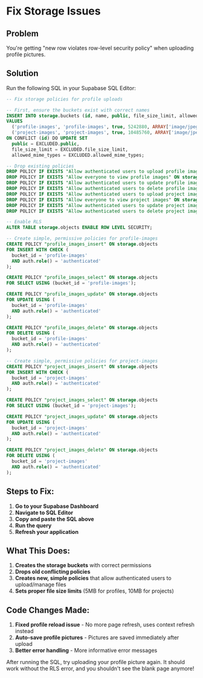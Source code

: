 # Fix Storage Issues

## Problem
You're getting "new row violates row-level security policy" when uploading profile pictures.

## Solution
Run the following SQL in your Supabase SQL Editor:

```sql
-- Fix storage policies for profile uploads

-- First, ensure the buckets exist with correct names
INSERT INTO storage.buckets (id, name, public, file_size_limit, allowed_mime_types)
VALUES 
  ('profile-images', 'profile-images', true, 5242880, ARRAY['image/jpeg', 'image/png', 'image/webp', 'image/gif']),
  ('project-images', 'project-images', true, 10485760, ARRAY['image/jpeg', 'image/png', 'image/webp', 'image/gif'])
ON CONFLICT (id) DO UPDATE SET
  public = EXCLUDED.public,
  file_size_limit = EXCLUDED.file_size_limit,
  allowed_mime_types = EXCLUDED.allowed_mime_types;

-- Drop existing policies
DROP POLICY IF EXISTS "Allow authenticated users to upload profile images" ON storage.objects;
DROP POLICY IF EXISTS "Allow everyone to view profile images" ON storage.objects;
DROP POLICY IF EXISTS "Allow authenticated users to update profile images" ON storage.objects;
DROP POLICY IF EXISTS "Allow authenticated users to delete profile images" ON storage.objects;
DROP POLICY IF EXISTS "Allow authenticated users to upload project images" ON storage.objects;
DROP POLICY IF EXISTS "Allow everyone to view project images" ON storage.objects;
DROP POLICY IF EXISTS "Allow authenticated users to update project images" ON storage.objects;
DROP POLICY IF EXISTS "Allow authenticated users to delete project images" ON storage.objects;

-- Enable RLS
ALTER TABLE storage.objects ENABLE ROW LEVEL SECURITY;

-- Create simple, permissive policies for profile-images
CREATE POLICY "profile_images_insert" ON storage.objects
FOR INSERT WITH CHECK (
  bucket_id = 'profile-images' 
  AND auth.role() = 'authenticated'
);

CREATE POLICY "profile_images_select" ON storage.objects
FOR SELECT USING (bucket_id = 'profile-images');

CREATE POLICY "profile_images_update" ON storage.objects
FOR UPDATE USING (
  bucket_id = 'profile-images' 
  AND auth.role() = 'authenticated'
);

CREATE POLICY "profile_images_delete" ON storage.objects
FOR DELETE USING (
  bucket_id = 'profile-images' 
  AND auth.role() = 'authenticated'
);

-- Create simple, permissive policies for project-images
CREATE POLICY "project_images_insert" ON storage.objects
FOR INSERT WITH CHECK (
  bucket_id = 'project-images' 
  AND auth.role() = 'authenticated'
);

CREATE POLICY "project_images_select" ON storage.objects
FOR SELECT USING (bucket_id = 'project-images');

CREATE POLICY "project_images_update" ON storage.objects
FOR UPDATE USING (
  bucket_id = 'project-images' 
  AND auth.role() = 'authenticated'
);

CREATE POLICY "project_images_delete" ON storage.objects
FOR DELETE USING (
  bucket_id = 'project-images' 
  AND auth.role() = 'authenticated'
);
```

## Steps to Fix:

1. **Go to your Supabase Dashboard**
2. **Navigate to SQL Editor**
3. **Copy and paste the SQL above**
4. **Run the query**
5. **Refresh your application**

## What This Does:

1. **Creates the storage buckets** with correct permissions
2. **Drops old conflicting policies**
3. **Creates new, simple policies** that allow authenticated users to upload/manage files
4. **Sets proper file size limits** (5MB for profiles, 10MB for projects)

## Code Changes Made:

1. **Fixed profile reload issue** - No more page refresh, uses context refresh instead
2. **Auto-save profile pictures** - Pictures are saved immediately after upload
3. **Better error handling** - More informative error messages

After running the SQL, try uploading your profile picture again. It should work without the RLS error, and you shouldn't see the blank page anymore!